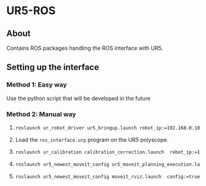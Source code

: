 # UR5-ROS

## About
Contains ROS packages handling the ROS interface with UR5.

## Setting up the interface

### Method 1: Easy way
Use the python script that will be developed in the future

### Method 2: Manual way
1. 
    ```bash
    roslaunch ur_robot_driver ur5_bringup.launch robot_ip:=192.168.0.100 kinematics_config:=$HOME/my_robot_calibration.yaml
    ```
2. Load the `ros_interface.urp` program on the UR5 polyscope.

3. 
    ```bash
    roslaunch ur_calibration calibration_correction.launch  robot_ip:=192.168.0.100 target_filename:=$HOME/my_robot_calibration.yaml
    ```
4. 
    ```bash
    roslaunch ur5_newest_moveit_config ur5_moveit_planning_execution.launch
    ```
5. 
    ```bash
    roslaunch ur5_newest_moveit_config moveit_rviz.launch  config:=true
    ```